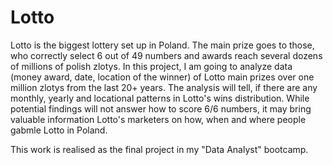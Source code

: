 # Lotto
Lotto is the biggest lottery set up in Poland. The main prize goes to those, who correctly select 6 out of 49 numbers and awards reach several dozens of millions of polish zlotys.
In this project, I am going to analyze data (money award, date, location of the winner) of Lotto main prizes over one million zlotys from the last 20+ years. The analysis will tell, if there are any monthly, yearly and locational patterns in Lotto's wins distribution. While potential findings will not answer how to score 6/6 numbers, it may bring valuable information Lotto's marketers on how, when and where people gabmle Lotto in Poland.

This work is realised as the final project in my "Data Analyst" bootcamp.
